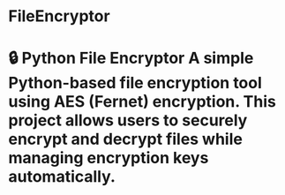 # FileEncryptor
# 🔒 Python File Encryptor  A simple Python-based file encryption tool using AES (Fernet) encryption. This project allows users to securely encrypt and decrypt files while managing encryption keys automatically.
